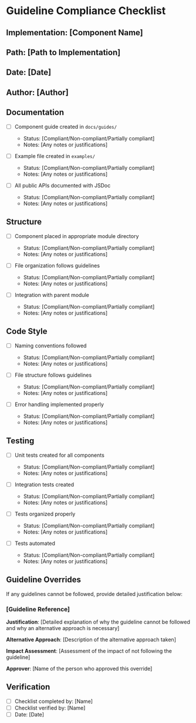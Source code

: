 # Guideline Compliance Checklist

## Implementation: [Component Name]

## Path: [Path to Implementation]

## Date: [Date]

## Author: [Author]

## Documentation

- [ ] Component guide created in `docs/guides/`

  - Status: [Compliant/Non-compliant/Partially compliant]
  - Notes: [Any notes or justifications]

- [ ] Example file created in `examples/`

  - Status: [Compliant/Non-compliant/Partially compliant]
  - Notes: [Any notes or justifications]

- [ ] All public APIs documented with JSDoc
  - Status: [Compliant/Non-compliant/Partially compliant]
  - Notes: [Any notes or justifications]

## Structure

- [ ] Component placed in appropriate module directory

  - Status: [Compliant/Non-compliant/Partially compliant]
  - Notes: [Any notes or justifications]

- [ ] File organization follows guidelines

  - Status: [Compliant/Non-compliant/Partially compliant]
  - Notes: [Any notes or justifications]

- [ ] Integration with parent module
  - Status: [Compliant/Non-compliant/Partially compliant]
  - Notes: [Any notes or justifications]

## Code Style

- [ ] Naming conventions followed

  - Status: [Compliant/Non-compliant/Partially compliant]
  - Notes: [Any notes or justifications]

- [ ] File structure follows guidelines

  - Status: [Compliant/Non-compliant/Partially compliant]
  - Notes: [Any notes or justifications]

- [ ] Error handling implemented properly
  - Status: [Compliant/Non-compliant/Partially compliant]
  - Notes: [Any notes or justifications]

## Testing

- [ ] Unit tests created for all components

  - Status: [Compliant/Non-compliant/Partially compliant]
  - Notes: [Any notes or justifications]

- [ ] Integration tests created

  - Status: [Compliant/Non-compliant/Partially compliant]
  - Notes: [Any notes or justifications]

- [ ] Tests organized properly

  - Status: [Compliant/Non-compliant/Partially compliant]
  - Notes: [Any notes or justifications]

- [ ] Tests automated
  - Status: [Compliant/Non-compliant/Partially compliant]
  - Notes: [Any notes or justifications]

## Guideline Overrides

If any guidelines cannot be followed, provide detailed justification below:

### [Guideline Reference]

**Justification**: [Detailed explanation of why the guideline cannot be followed and why an alternative approach is necessary]

**Alternative Approach**: [Description of the alternative approach taken]

**Impact Assessment**: [Assessment of the impact of not following the guideline]

**Approver**: [Name of the person who approved this override]

## Verification

- [ ] Checklist completed by: [Name]
- [ ] Checklist verified by: [Name]
- [ ] Date: [Date]
